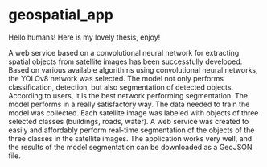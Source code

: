 # geospatial_app
Hello humans! Here is my lovely thesis, enjoy! 

A web service based on a convolutional neural network for extracting spatial objects from satellite images has been successfully developed.
Based on various available algorithms using convolutional neural networks, the YOLOv8 network was selected.
The model not only performs classification, detection, but also segmentation of detected objects.
According to users, it is the best network performing segmentation.
The model performs in a really satisfactory way.
The data needed to train the model was collected.
Each satellite image was labeled with objects of three selected classes (buildings, roads, water).
A web service was created to easily and affordably perform real-time segmentation of the objects of the three classes in the satellite images.
The application works very well, and the results of the model segmentation can be downloaded as a GeoJSON file.

